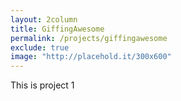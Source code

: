 ```yaml
---
layout: 2column
title: GiffingAwesome
permalink: /projects/giffingawesome
exclude: true
image: "http://placehold.it/300x600"
---
```


This is project 1
